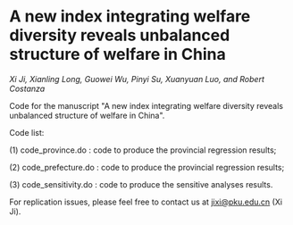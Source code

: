 # A new index integrating welfare diversity reveals unbalanced structure of welfare in China
*Xi Ji, Xianling Long, Guowei Wu, Pinyi Su, Xuanyuan Luo, and Robert Costanza*

Code for the manuscript "A new index integrating welfare diversity reveals unbalanced structure of welfare in China".

Code list: 

(1) code_province.do : code to produce the provincial regression results;

(2) code_prefecture.do : code to produce the provincial regression results;

(3) code_sensitivity.do : code to produce the sensitive analyses results.

For replication issues, please feel free to contact us at jixi@pku.edu.cn (Xi Ji).
